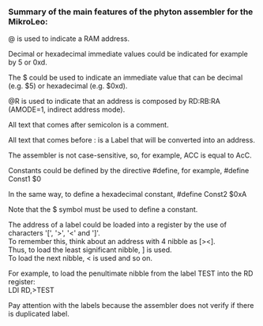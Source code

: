 ### Summary of the main features of the phyton assembler for the MikroLeo:  

@ is used to indicate a RAM address. 

Decimal or hexadecimal immediate values could be indicated for example by 5 or 0xd. 

The $ could be used to indicate an immediate value that can be decimal (e.g. $5) or hexadecimal (e.g. $0xd).  

@R is used to indicate that an address is composed by RD:RB:RA (AMODE=1, indirect address mode).  

All text that comes after semicolon is a comment.  

All text that comes before : is a Label that will be converted into an address.  

The assembler is not case-sensitive, so, for example, ACC is equal to AcC.  

Constants could be defined by the directive #define, for example, #define Const1 $0  

In the same way, to define a hexadecimal constant, #define Const2 $0xA  

Note that the $ symbol must be used to define a constant.  

The address of a label could be loaded into a register by the use of characters '[', '>', '<' and ']'.  
To remember this, think about an address with 4 nibble as [><].  
Thus, to load the least significant nibble, ] is used.  
To load the next nibble, < is used and so on.  

For example, to load the penultimate nibble from the label TEST into the RD register:  
LDI RD,>TEST  

Pay attention with the labels because the assembler does not verify if there is duplicated label.  
